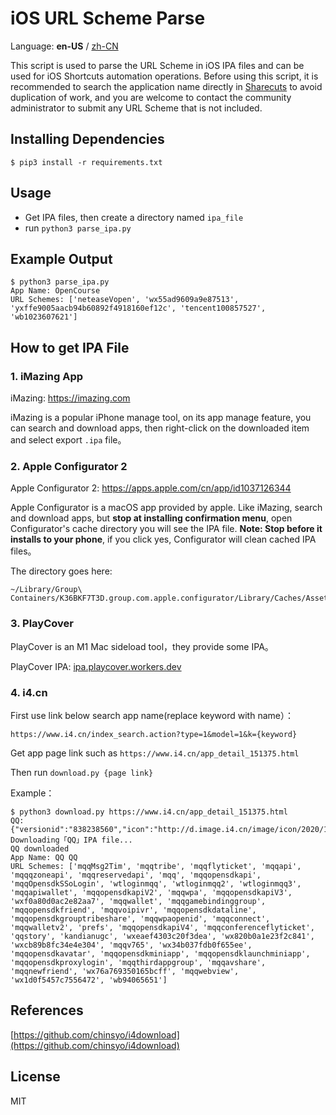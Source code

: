 # iOS URL Scheme Parse

Language: **en-US** / [zh-CN](https://github.com/rijieli/ios-url-scheme/blob/master/README%5BZH%5D.md)

This script is used to parse the URL Scheme in iOS IPA files and can be used for iOS Shortcuts automation operations. Before using this script, it is recommended to search the application name directly in [Sharecuts](https://sharecuts.cn/apps) to avoid duplication of work, and you are welcome to contact the community administrator to submit any URL Scheme that is not included.

## Installing Dependencies

```
$ pip3 install -r requirements.txt
```

## Usage

* Get IPA files, then create a directory named `ipa_file`
* run `python3 parse_ipa.py`

## Example Output
```
$ python3 parse_ipa.py
App Name: OpenCourse
URL Schemes: ['neteaseVopen', 'wx55ad9609a9e87513', 'yxffe9005aacb94b60892f4918160ef12c', 'tencent100857527', 'wb1023607621']
```

## How to get IPA File

### 1. iMazing App

iMazing: https://imazing.com

iMazing is a popular iPhone manage tool, on its app manage feature, you can search and download apps, then right-click on the downloaded item and select export `.ipa` file。

### 2. Apple Configurator 2

Apple Configurator 2: https://apps.apple.com/cn/app/id1037126344

Apple Configurator is a macOS app provided by apple. Like iMazing, search and download apps, but **stop at installing confirmation menu**, open Configurator's cache directory you will see the IPA file. **Note: Stop before it installs to your phone**, if you click yes, Configurator will clean cached IPA files。

The directory goes here:
```
~/Library/Group\ Containers/K36BKF7T3D.group.com.apple.configurator/Library/Caches/Assets/TemporaryItems/MobileApps/
```

### 3. PlayCover

PlayCover is an M1 Mac sideload tool，they provide some IPA。

PlayCover IPA: [ipa.playcover.workers.dev](https://ipa.playcover.workers.dev/0:/)

### 4. i4.cn

First use link below search app name(replace keyword with name）：

```
https://www.i4.cn/index_search.action?type=1&model=1&k={keyword}
```

Get app page link such as `https://www.i4.cn/app_detail_151375.html`

Then run `download.py {page link}`

Example：

```
$ python3 download.py https://www.i4.cn/app_detail_151375.html
QQ: {"versionid":"838238560","icon":"http://d.image.i4.cn/image/icon/2020/10/22/11/444934666/z1603338422005_818817.jpg","code":1,"shortversion":"8.4.10","id":151375,"bundleid":"com.tencent.mqq","name":"QQ","path":"http://pc.i4.cn/1_151375","minversion":"9.0","sizebyte":217140651,"longversion":"8.4.10.666","itunesid":444934666,"pkagetype":1}
Downloading「QQ」IPA file...
QQ downloaded
App Name: QQ QQ
URL Schemes: ['mqqMsg2Tim', 'mqqtribe', 'mqqflyticket', 'mqqapi', 'mqqqzoneapi', 'mqqreservedapi', 'mqq', 'mqqopensdkapi', 'mqqOpensdkSSoLogin', 'wtloginmqq', 'wtloginmqq2', 'wtloginmqq3', 'mqqapiwallet', 'mqqopensdkapiV2', 'mqqwpa', 'mqqopensdkapiV3', 'wxf0a80d0ac2e82aa7', 'mqqwallet', 'mqqgamebindinggroup', 'mqqopensdkfriend', 'mqqvoipivr', 'mqqopensdkdataline', 'mqqopensdkgrouptribeshare', 'mqqwpaopenid', 'mqqconnect', 'mqqwalletv2', 'prefs', 'mqqopensdkapiV4', 'mqqconferenceflyticket', 'qqstory', 'kandianugc', 'wxeaef4303c20f3dea', 'wx820b0a1e23f2c841', 'wxcb89b8fc34e4e304', 'mqqv765', 'wx34b037fdb0f655ee', 'mqqopensdkavatar', 'mqqopensdkminiapp', 'mqqopensdklaunchminiapp', 'mqqopensdkproxylogin', 'mqqthirdappgroup', 'mqqavshare', 'mqqnewfriend', 'wx76a769350165bcff', 'mqqwebview', 'wx1d0f5457c7556472', 'wb94065651']
```

## References

[https://github.com/chinsyo/i4download](https://github.com/chinsyo/i4download)

## License

MIT
